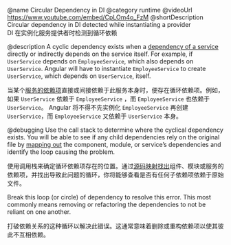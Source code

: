 @name Circular Dependency in DI
@category runtime
@videoUrl https://www.youtube.com/embed/CpLOm4o_FzM
@shortDescription Circular dependency in DI detected while instantiating a provider
<br/>
DI 在实例化服务提供者时检测到循环依赖

@description
A cyclic dependency exists when a [dependency of a service](guide/hierarchical-dependency-injection) directly or indirectly depends on the service itself. For example, if `UserService` depends on `EmployeeService`, which also depends on `UserService`. Angular will have to instantiate `EmployeeService` to create `UserService`, which depends on `UserService`, itself.

当某个[服务的依赖项](guide/hierarchical-dependency-injection)直接或间接依赖于此服务本身时，便存在循环依赖项。例如，如果 `UserService` 依赖于 `EmployeeService` ，而 `EmployeeService` 也依赖于 `UserService`。 Angular 将不得不先实例化 `EmployeeService` 再创建 `UserService`，而 `EmployeeService` 又依赖于 `UserService` 本身。

@debugging
Use the call stack to determine where the cyclical dependency exists. You will be able to see if any child dependencies rely on the original file by [mapping out](guide/dependency-injection-in-action) the component, module, or service’s dependencies and identify the loop causing the problem.

使用调用栈来确定循环依赖项存在的位置。通过[源码映射找出](guide/dependency-injection-in-action)组件、模块或服务的依赖项，并找出导致此问题的循环，你将能够查看是否有任何子依赖项依赖于原始文件。

Break this loop (or circle) of dependency to resolve this error. This most commonly means removing or refactoring the dependencies to not be reliant on one another.

打破依赖关系的这种循环以解决此错误。这通常意味着删除或重构依赖项以使其彼此不互相依赖。

